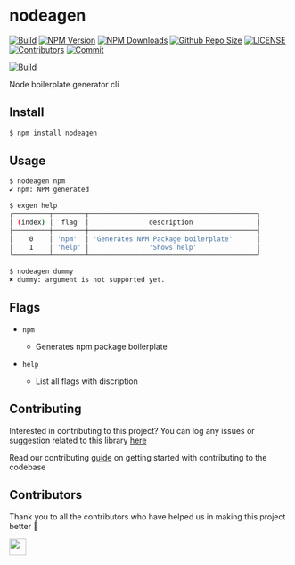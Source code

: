 # nodeagen

[![Build](https://github.com/arshadkazmi42/nodeagen/actions/workflows/nodejs.yml/badge.svg)](https://github.com/arshadkazmi42/nodeagen/actions/workflows/nodejs.yml)
[![NPM Version](https://img.shields.io/npm/v/nodeagen.svg)](https://www.npmjs.com/package/nodeagen)
[![NPM Downloads](https://img.shields.io/npm/dt/nodeagen.svg)](https://www.npmjs.com/package/nodeagen)
[![Github Repo Size](https://img.shields.io/github/repo-size/arshadkazmi42/nodeagen.svg)](https://github.com/arshadkazmi42/nodeagen)
[![LICENSE](https://img.shields.io/npm/l/nodeagen.svg)](https://github.com/arshadkazmi42/nodeagen/blob/master/LICENSE)
[![Contributors](https://img.shields.io/github/contributors/arshadkazmi42/nodeagen.svg)](https://github.com/arshadkazmi42/nodeagen/graphs/contributors)
[![Commit](https://img.shields.io/github/last-commit/arshadkazmi42/nodeagen.svg)](https://github.com/arshadkazmi42/nodeagen/commits/master)


[![Build](https://github.com/arshadkazmi42/nodeagen/actions/workflows/nodejs.yml/badge.svg)](https://github.com/arshadkazmi42/nodeagen/actions/workflows/nodejs.yml)

Node boilerplate generator cli

## Install

```bash
$ npm install nodeagen
```

## Usage

```bash
$ nodeagen npm
✔ npm: NPM generated

$ exgen help
┌─────────┬────────┬──────────────────────────────────────────┐
│ (index) │  flag  │               description                │
├─────────┼────────┼──────────────────────────────────────────┤
│    0    │ 'npm'  │ 'Generates NPM Package boilerplate'      │
│    1    │ 'help' │               'Shows help'               │
└─────────┴────────┴──────────────────────────────────────────┘

$ nodeagen dummy
✖ dummy: argument is not supported yet.
```

## Flags

- `npm` 
  - Generates npm package boilerplate

- `help`
  - List all flags with discription

## Contributing

Interested in contributing to this project?
You can log any issues or suggestion related to this library [here](https://github.com/arshadkazmi42/nodeagen/issues/new)

Read our contributing [guide](CONTRIBUTING.md) on getting started with contributing to the codebase

## Contributors

Thank you to all the contributors who have helped us in making this project better :raised_hands:

<a href="https://github.com/arshadkazmi42"><img src="https://github.com/arshadkazmi42.png" width="30" /></a>

